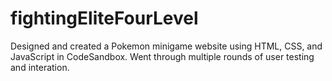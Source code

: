 # fightingEliteFourLevel
Designed and created a Pokemon minigame website using HTML, CSS, and JavaScript in CodeSandbox. Went through multiple rounds of user testing and interation. 
